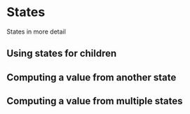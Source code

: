 # States

States in more detail

## Using states for children
## Computing a value from another state
## Computing a value from multiple states